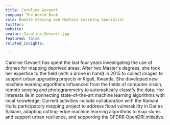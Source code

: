 ```yaml
---
title: Caroline Gevaert
company: The World Bank
role: Remote Sensing and Machine Learning Specialist
twitter:
website: 
avatar: Caroline_Gevaert.jpg
featured: false
related_insights:

---
```

Caroline Gevaert has spent the last four years investigating the use of drones for mapping deprived areas. After two Master's degrees, she took her expertise to the field (with a drone in hand) in 2015 to collect images to support urban upgrading projects in Kigali, Rwanda. She developed new machine learning algorithms influenced from the fields of computer vision, remote sensing and photogrammetry to automatically classify the data. Her interests lie in connecting state-of-the-art machine learning algorithms with local knowledge. Current activities include collaboration with the Ramani Huria participatory mapping project to address flood vulnerability in Dar es Salaam, adapting cutting-edge machine learning algorithms to map slums and support urban resilience, and supporting the GFDRR OpenDRI initiative.

